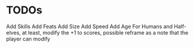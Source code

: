 # TODOs
Add Skills
Add Feats
Add Size
Add Speed
Add Age
For Humans and Half-elves, at least, modify the +1 to scores, possible reframe as a note that the player can modify